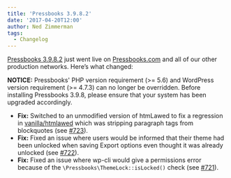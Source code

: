 ```yaml
---
title: 'Pressbooks 3.9.8.2'
date: '2017-04-20T12:00'
author: Ned Zimmerman
tags:
  - Changelog
---
```


[Pressbooks 3.9.8.2](https://github.com/pressbooks/pressbooks/releases/tag/3.9.8.2) just
went live on [Pressbooks.com](https://pressbooks.com) and all of our other production
networks. Here’s what changed:

**NOTICE:** Pressbooks' PHP version requirement (>= 5.6) and WordPress version requirement
(>= 4.7.3) can no longer be overridden. Before installing Pressbooks 3.9.8, please ensure
that your system has been upgraded accordingly.

- **Fix:** Switched to an unmodified version of htmLawed to fix a regression in
  [vanilla/htmlawed](https://github.com/vanilla/htmlawed/) which was stripping paragraph
  tags from blockquotes (see [#723](https://github.com/pressbooks/pressbooks/issues/723)).
- **Fix:** Fixed an issue where users would be informed that their theme had been unlocked
  when saving Export options even thought it was already unlocked (see
  [#722](https://github.com/pressbooks/pressbooks/issues/722 'Fix theme lock notification')).
- **Fix:** Fixed an issue where wp-cli would give a permissions error because of the
  `\Pressbooks\ThemeLock::isLocked()` check (see
  [#721](https://github.com/pressbooks/pressbooks/issues/721)).
